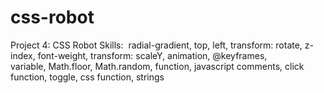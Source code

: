 # css-robot

Project 4: CSS Robot
Skills:  radial-gradient, top, left, transform: rotate, z-index, font-weight, transform: scaleY, animation, @keyframes, variable, Math.floor, Math.random, function, javascript comments, click function, toggle, css function, strings
